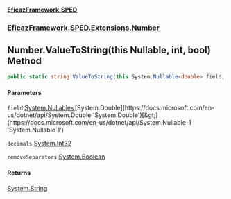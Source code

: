 #### [EficazFramework.SPED](EficazFrameworkSPED.md 'EficazFramework SPED')
### [EficazFramework.SPED.Extensions](EficazFramework.SPED.Extensions.md 'EficazFramework.SPED.Extensions').[Number](EficazFramework.SPED.Extensions/Number.md 'EficazFramework.SPED.Extensions.Number')

## Number.ValueToString(this Nullable<double>, int, bool) Method

```csharp
public static string ValueToString(this System.Nullable<double> field, int decimals=-1, bool removeSeparators=true);
```
#### Parameters

<a name='EficazFramework.SPED.Extensions.Number.ValueToString(thisSystem.Nullable_double_,int,bool).field'></a>

`field` [System.Nullable&lt;](https://docs.microsoft.com/en-us/dotnet/api/System.Nullable-1 'System.Nullable`1')[System.Double](https://docs.microsoft.com/en-us/dotnet/api/System.Double 'System.Double')[&gt;](https://docs.microsoft.com/en-us/dotnet/api/System.Nullable-1 'System.Nullable`1')

<a name='EficazFramework.SPED.Extensions.Number.ValueToString(thisSystem.Nullable_double_,int,bool).decimals'></a>

`decimals` [System.Int32](https://docs.microsoft.com/en-us/dotnet/api/System.Int32 'System.Int32')

<a name='EficazFramework.SPED.Extensions.Number.ValueToString(thisSystem.Nullable_double_,int,bool).removeSeparators'></a>

`removeSeparators` [System.Boolean](https://docs.microsoft.com/en-us/dotnet/api/System.Boolean 'System.Boolean')

#### Returns
[System.String](https://docs.microsoft.com/en-us/dotnet/api/System.String 'System.String')